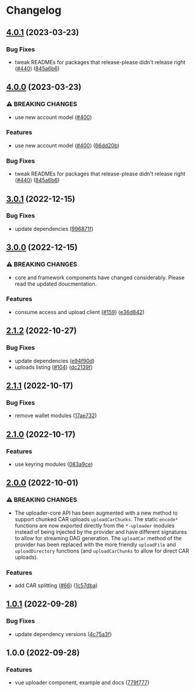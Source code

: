 # Changelog


## [4.0.1](https://github.com/web3-storage/w3ui/compare/vue-uploader-v4.0.0...vue-uploader-v4.0.1) (2023-03-23)


### Bug Fixes

* tweak READMEs for packages that release-please didn't release right ([#440](https://github.com/web3-storage/w3ui/issues/440)) ([845a6b6](https://github.com/web3-storage/w3ui/commit/845a6b644dbec6bf65ff09e751da7b7f01c8cf1e))

## [4.0.0](https://github.com/web3-storage/w3ui/compare/vue-uploader-v3.0.1...vue-uploader-v4.0.0) (2023-03-23)


### ⚠ BREAKING CHANGES

* use new account model ([#400](https://github.com/web3-storage/w3ui/issues/400))

### Features

* use new account model ([#400](https://github.com/web3-storage/w3ui/issues/400)) ([66dd20b](https://github.com/web3-storage/w3ui/commit/66dd20b3a95fc496da1aeb40342c8f691d147c7e))

### Bug Fixes

* tweak READMEs for packages that release-please didn't release right ([#440](https://github.com/web3-storage/w3ui/issues/440)) ([845a6b6](https://github.com/web3-storage/w3ui/commit/845a6b644dbec6bf65ff09e751da7b7f01c8cf1e))

## [3.0.1](https://github.com/web3-storage/w3ui/compare/vue-uploader-v3.0.0...vue-uploader-v3.0.1) (2022-12-15)


### Bug Fixes

* update dependencies ([996871f](https://github.com/web3-storage/w3ui/commit/996871fc433659a56100e529a969fbb9c054e103))

## [3.0.0](https://github.com/web3-storage/w3ui/compare/vue-uploader-v2.1.2...vue-uploader-v3.0.0) (2022-12-15)


### ⚠ BREAKING CHANGES

* core and framework components have changed considerably. Please read the updated doucmentation.

### Features

* consume access and upload client ([#159](https://github.com/web3-storage/w3ui/issues/159)) ([e36d842](https://github.com/web3-storage/w3ui/commit/e36d842b1695032355ab29646c3dce6a33880517))

## [2.1.2](https://github.com/web3-storage/w3ui/compare/vue-uploader-v2.1.1...vue-uploader-v2.1.2) (2022-10-27)


### Bug Fixes

* update dependencies ([e94f90d](https://github.com/web3-storage/w3ui/commit/e94f90d08e575f16ca4a91c6032bc3af6a613fcf))
* uploads listing ([#104](https://github.com/web3-storage/w3ui/issues/104)) ([dc2139f](https://github.com/web3-storage/w3ui/commit/dc2139f5e00c9195c480ce5c98a78b4296713ac7))

## [2.1.1](https://github.com/web3-storage/w3ui/compare/vue-uploader-v2.1.0...vue-uploader-v2.1.1) (2022-10-17)


### Bug Fixes

* remove wallet modules ([17ae732](https://github.com/web3-storage/w3ui/commit/17ae7326b08b0129a64de4235d795a808e750514))

## [2.1.0](https://github.com/web3-storage/w3ui/compare/vue-uploader-v2.0.0...vue-uploader-v2.1.0) (2022-10-17)


### Features

* use keyring modules ([083a9ce](https://github.com/web3-storage/w3ui/commit/083a9ce3c64b91cb3017308bdf71f046ec93bce0))

## [2.0.0](https://github.com/web3-storage/w3ui/compare/vue-uploader-v1.0.1...vue-uploader-v2.0.0) (2022-10-01)


### ⚠ BREAKING CHANGES

* The uploader-core API has been augmented with a new method to support chunked CAR uploads `uploadCarChunks`. The static `encode*` functions are now exported directly from the `*-uploader` modules instead of being injected by the provider and have different signatures to allow for streaming DAG generation. The `uploadCar` method of the provider has been replaced with the more friendly `uploadFile` and `uploadDirectory` functions (and `uploadCarChunks` to allow for direct CAR uploads).

### Features

* add CAR splitting ([#66](https://github.com/web3-storage/w3ui/issues/66)) ([1c57dba](https://github.com/web3-storage/w3ui/commit/1c57dba9ef51845927432acd3836d4c576eb39fe))

## [1.0.1](https://github.com/web3-storage/w3ui/compare/vue-uploader-v1.0.0...vue-uploader-v1.0.1) (2022-09-28)


### Bug Fixes

* update dependency versions ([4c75a3f](https://github.com/web3-storage/w3ui/commit/4c75a3fc277f47fc7f9856df78e65b2284a02e80))

## 1.0.0 (2022-09-28)


### Features

* vue uploader component, example and docs ([779f777](https://github.com/web3-storage/w3ui/commit/779f7771cead66b251815e3e167badc037b85597))
